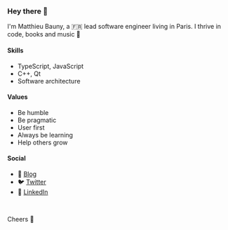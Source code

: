 ### Hey there 👋

I'm Matthieu Bauny, a 🇫🇷 lead software engineer living in Paris. I thrive in code, books and music 🤘

#### Skills
- TypeScript, JavaScript
- C++, Qt
- Software architecture

#### Values
- Be humble
- Be pragmatic
- User first
- Always be learning
- Help others grow

#### Social
- 📓 [Blog](https://github.com/mbauny/blog#meet-the-engineer)
- 🐦 [Twitter](https://twitter.com/mbauny)
- 🤝 [LinkedIn](https://www.linkedin.com/in/mbauny)

<br/>

Cheers 🍻
